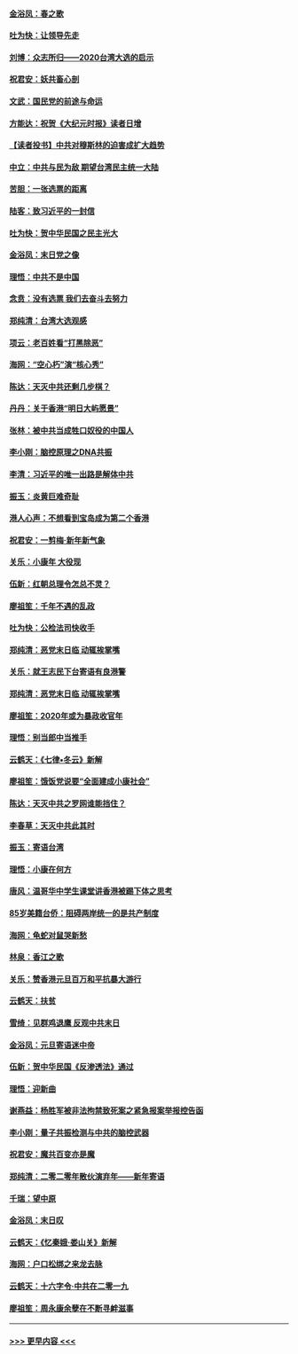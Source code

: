 #### [金浴凤：春之歌](../pages/nsc993/n11797687.md?t=01170344) 
#### [吐为快：让领导先走](../pages/nsc993/n11797512.md?t=01170344) 
#### [刘博：众志所归——2020台湾大选的启示](../pages/nsc993/n11796878.md?t=01170344) 
#### [祝君安：妖共畜心剖](../pages/nsc993/n11794273.md?t=01170344) 
#### [文武：国民党的前途与命运](../pages/nsc993/n11794198.md?t=01170344) 
#### [方能达：祝贺《大纪元时报》读者日增](../pages/nsc993/n11793807.md?t=01170344) 
#### [【读者投书】中共对穆斯林的迫害成扩大趋势](../pages/nsc993/n11791371.md?t=01170344) 
#### [中立：中共与民为敌 期望台湾民主统一大陆](../pages/nsc993/n11790392.md?t=01170344) 
#### [苦胆：一张选票的距离](../pages/nsc993/n11788914.md?t=01170344) 
#### [陆客：致习近平的一封信](../pages/nsc993/n11788867.md?t=01170344) 
#### [吐为快：贺中华民国之民主光大](../pages/nsc993/n11788618.md?t=01170344) 
#### [金浴凤：末日党之像](../pages/nsc993/n11787475.md?t=01170344) 
#### [理悟：中共不是中国](../pages/nsc993/n11787463.md?t=01170344) 
#### [念贲：没有选票  我们去奋斗去努力](../pages/nsc993/n11787398.md?t=01170344) 
#### [郑纯清：台湾大选观感](../pages/nsc993/n11786210.md?t=01170344) 
#### [项云：老百姓看“打黑除恶”](../pages/nsc993/n11785398.md?t=01170344) 
#### [海网：“空心朽”演“核心秀”](../pages/nsc993/n11783874.md?t=01170344) 
#### [陈达：天灭中共还剩几步棋？](../pages/nsc993/n11783719.md?t=01170344) 
#### [丹丹：关于香港“明日大屿愿景”](../pages/nsc993/n11783273.md?t=01170344) 
#### [张林：被中共当成牲口奴役的中国人](../pages/nsc993/n11782397.md?t=01170344) 
#### [李小刚：脑控原理之DNA共振](../pages/nsc993/n11780962.md?t=01170344) 
#### [李清：习近平的唯一出路是解体中共](../pages/nsc993/n11780866.md?t=01170344) 
#### [振玉：炎黄巨难奇耻](../pages/nsc993/n11779632.md?t=01170344) 
#### [港人心声：不想看到宝岛成为第二个香港](../pages/nsc993/n11778817.md?t=01170344) 
#### [祝君安：一剪梅‧新年新气象](../pages/nsc993/n11776340.md?t=01170344) 
#### [关乐：小康年 大役现](../pages/nsc993/n11774213.md?t=01170344) 
#### [伍新：红朝总理令怎总不灵？](../pages/nsc993/n11770813.md?t=01170344) 
#### [廖祖笙：千年不遇的乱政](../pages/nsc993/n11770373.md?t=01170344) 
#### [吐为快：公检法司快收手](../pages/nsc993/n11770359.md?t=01170344) 
#### [郑纯清：恶党末日临 动辄挨掌嘴](../pages/nsc993/n11769912.md?t=01170344) 
#### [关乐：就王志民下台寄语有良港警](../pages/nsc993/n11769903.md?t=01170344) 
#### [郑纯清：恶党末日临 动辄挨掌嘴](../pages/nsc993/n11769356.md?t=01170344) 
#### [廖祖笙：2020年或为暴政收官年](../pages/nsc993/n11768216.md?t=01170344) 
#### [理悟：别当郎中当推手](../pages/nsc993/n11768243.md?t=01170344) 
#### [云鹤天：《七律▪冬云》新解](../pages/nsc993/n11768204.md?t=01170344) 
#### [廖祖笙：饿饭党说要“全面建成小康社会”](../pages/nsc993/n11767482.md?t=01170344) 
#### [陈达：天灭中共之罗网谁能挡住？](../pages/nsc993/n11767465.md?t=01170344) 
#### [李春草：天灭中共此其时](../pages/nsc993/n11767452.md?t=01170344) 
#### [振玉：寄语台湾](../pages/nsc993/n11767432.md?t=01170344) 
#### [理悟：小康在何方](../pages/nsc993/n11767394.md?t=01170344) 
#### [唐风：温哥华中学生课堂讲香港被踢下体之思考](../pages/nsc993/n11766848.md?t=01170344) 
#### [85岁美籍台侨：阻碍两岸统一的是共产制度](../pages/nsc993/n11765043.md?t=01170344) 
#### [海网：龟蛇对鼠哭新愁](../pages/nsc993/n11764895.md?t=01170344) 
#### [林泉：香江之歌](../pages/nsc993/n11764415.md?t=01170344) 
#### [关乐：赞香港元旦百万和平抗暴大游行](../pages/nsc993/n11764382.md?t=01170344) 
#### [云鹤天：扶贫](../pages/nsc993/n11764245.md?t=01170344) 
#### [雪绮：见群鸡退鹰  反观中共末日](../pages/nsc993/n11762112.md?t=01170344) 
#### [金浴凤：元旦寄语迷中帝](../pages/nsc993/n11761788.md?t=01170344) 
#### [伍新：贺中华民国《反渗透法》通过](../pages/nsc993/n11761994.md?t=01170344) 
#### [理悟：迎新曲](../pages/nsc993/n11761152.md?t=01170344) 
#### [谢燕益：杨胜军被非法拘禁致死案之紧急报案举报控告函](../pages/nsc993/n11756134.md?t=01170344) 
#### [李小刚：量子共振检测与中共的脑控武器](../pages/nsc993/n11754518.md?t=01170344) 
#### [祝君安：魔共百变亦是魔](../pages/nsc993/n11754469.md?t=01170344) 
#### [郑纯清：二零二零年散伙演弃年——新年寄语](../pages/nsc993/n11754195.md?t=01170344) 
#### [千瑞：望中原](../pages/nsc993/n11754159.md?t=01170344) 
#### [金浴凤：末日叹](../pages/nsc993/n11752359.md?t=01170344) 
#### [云鹤天：《忆秦娥‧娄山关》新解](../pages/nsc993/n11752348.md?t=01170344) 
#### [海网：户口松绑之来龙去脉](../pages/nsc993/n11752328.md?t=01170344) 
#### [云鹤天：十六字令‧中共在二零一九](../pages/nsc993/n11752305.md?t=01170344) 
#### [廖祖笙：周永康余孽在不断寻衅滋事](../pages/nsc993/n11751013.md?t=01170344) 

----
#### [ >>> 更早内容 <<< ](../indexes/nsc993-earlier.md)
